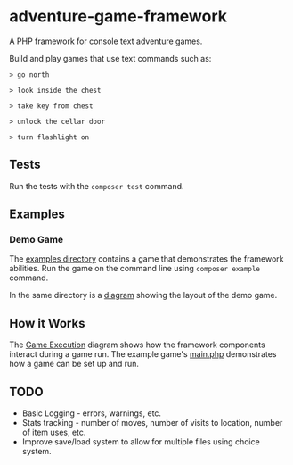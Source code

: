 # adventure-game-framework

A PHP framework for console text adventure games.

Build and play games that use text commands such as:

```
> go north

> look inside the chest

> take key from chest

> unlock the cellar door

> turn flashlight on
```

## Tests

Run the tests with the `composer test` command.

## Examples

### Demo Game

The [examples directory](examples/demo-game) contains a game that demonstrates the framework
abilities. Run the game on the command line using `composer example` command.

In the same directory is a [diagram](examples/demo-game/docs/Example%20Game%20Map.png) showing the
layout of the demo game.

## How it Works

The [Game Execution](docs/Game%20Execution.png) diagram shows how the framework components interact
during a game run. The example game's [main.php](examples/demo-game/main.php) demonstrates how a 
game can be set up and run.

## TODO

* Basic Logging - errors, warnings, etc.
* Stats tracking - number of moves, number of visits to location, number of item uses, etc.
* Improve save/load system to allow for multiple files using choice system.